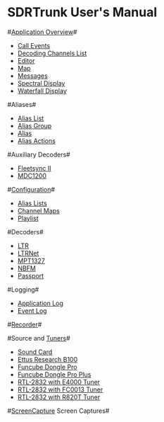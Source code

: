 # SDRTrunk User's Manual #

#[Application Overview](ApplicationOverview.md)#

* [Call Events](CallEvents.md)
* [Decoding Channels List](DecodingChannels.md)
* [Editor](Editor.md)
* [Map](Map.md)
* [Messages](Messages.md)
* [Spectral Display](SpectralDisplay.md)
* [Waterfall Display](WaterfallDisplay.md)

#Aliases#

* [Alias List](AliasList.md)
* [Alias Group](AliasGroup.md)
* [Alias](Alias.md)
* [Alias Actions](AliasAction.md)

#Auxiliary Decoders#

* [Fleetsync II](Fleetsync2.md)
* [MDC1200](MDC1200.md)

#[Configuration](Configuration.md)#

* [Alias Lists](AliasList.md)
* [Channel Maps](ChannelMap.md)
* [Playlist](Playlist.md)

#Decoders#

* [LTR](LTR.md)
* [LTRNet](LTRNet.md)
* [MPT1327](MPT1327.md)
* [NBFM](NBFM.md)
* [Passport](Passport.md)

#Logging#

* [Application Log](ApplicationLog.md)
* [Event Log](EventLogger.md)

#[Recorder](Recorder.md)#

#Source and [Tuners](Tuner.md)#

* [Sound Card](SoundCard.md)
* [Ettus Research B100](B100.md)
* [Funcube Dongle Pro](FuncubeDonglePro.md)
* [Funcube Dongle Pro Plus](FuncubeDongleProPlus.md)
* [RTL-2832 with E4000 Tuner](E4000.md)
* [RTL-2832 with FC0013 Tuner](FC0013.md)
* [RTL-2832 with R820T Tuner](R820T.md)

#[ScreenCapture](ScreenCapture.md) Screen Captures#

